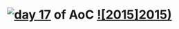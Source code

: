 # [![day 17](17)](https://adventofcode.com/2015/day/17) of AoC [![2015]2015)](https://adventofcode.com/2015)
